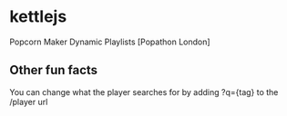 # kettlejs

Popcorn Maker Dynamic Playlists [Popathon London]

## Other fun facts
You can change what the player searches for by adding ?q={tag} to the /player url
